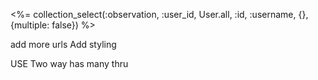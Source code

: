 <%= collection_select(:observation, :user_id, User.all, :id, :username, {}, {multiple: false}) %>

add more urls
Add styling 

USE Two way has many thru
